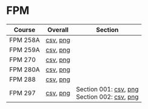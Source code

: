 # FPM

| Course | Overall | Section |
| ------ | ------- | ------- |
| FPM 258A | [csv](https://github.com/UCSD-Historical-Enrollment-Data/2023Fall/blob/main/overall/FPM%20258A.csv), [png](https://raw.githubusercontent.com/UCSD-Historical-Enrollment-Data/2023Fall/main/plot_overall/FPM%20258A.png) |  |
| FPM 259A | [csv](https://github.com/UCSD-Historical-Enrollment-Data/2023Fall/blob/main/overall/FPM%20259A.csv), [png](https://raw.githubusercontent.com/UCSD-Historical-Enrollment-Data/2023Fall/main/plot_overall/FPM%20259A.png) |  |
| FPM 270 | [csv](https://github.com/UCSD-Historical-Enrollment-Data/2023Fall/blob/main/overall/FPM%20270.csv), [png](https://raw.githubusercontent.com/UCSD-Historical-Enrollment-Data/2023Fall/main/plot_overall/FPM%20270.png) |  |
| FPM 280A | [csv](https://github.com/UCSD-Historical-Enrollment-Data/2023Fall/blob/main/overall/FPM%20280A.csv), [png](https://raw.githubusercontent.com/UCSD-Historical-Enrollment-Data/2023Fall/main/plot_overall/FPM%20280A.png) |  |
| FPM 288 | [csv](https://github.com/UCSD-Historical-Enrollment-Data/2023Fall/blob/main/overall/FPM%20288.csv), [png](https://raw.githubusercontent.com/UCSD-Historical-Enrollment-Data/2023Fall/main/plot_overall/FPM%20288.png) |  |
| FPM 297 | [csv](https://github.com/UCSD-Historical-Enrollment-Data/2023Fall/blob/main/overall/FPM%20297.csv), [png](https://raw.githubusercontent.com/UCSD-Historical-Enrollment-Data/2023Fall/main/plot_overall/FPM%20297.png) | Section 001: [csv](https://github.com/UCSD-Historical-Enrollment-Data/2023Fall/blob/main/section/FPM%20297_001.csv), [png](https://raw.githubusercontent.com/UCSD-Historical-Enrollment-Data/2023Fall/main/plot_section/FPM%20297_001.png)<br>Section 002: [csv](https://github.com/UCSD-Historical-Enrollment-Data/2023Fall/blob/main/section/FPM%20297_002.csv), [png](https://raw.githubusercontent.com/UCSD-Historical-Enrollment-Data/2023Fall/main/plot_section/FPM%20297_002.png) |
